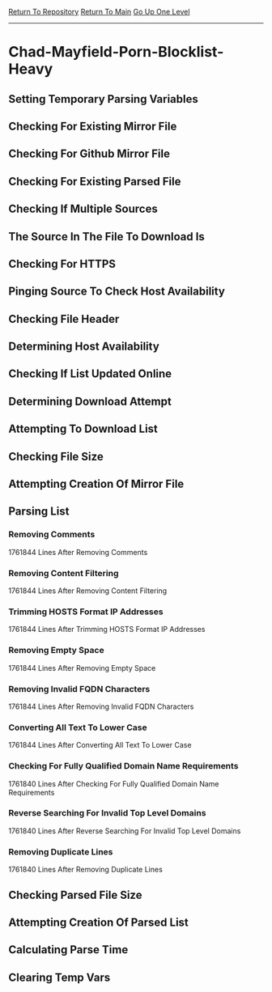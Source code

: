 [Return To Repository](https://github.com/deathbybandaid/piholeparser/)
[Return To Main](https://github.com/deathbybandaid/piholeparser/blob/master/RecentRunLogs/Mainlog.md)
[Go Up One Level](https://github.com/deathbybandaid/piholeparser/blob/master/RecentRunLogs/TopLevelScripts/30-Processing-Blacklists.md)
____________________________________
# Chad-Mayfield-Porn-Blocklist-Heavy
## Setting Temporary Parsing Variables
## Checking For Existing Mirror File
## Checking For Github Mirror File
## Checking For Existing Parsed File
## Checking If Multiple Sources
## The Source In The File To Download Is
## Checking For HTTPS
## Pinging Source To Check Host Availability
## Checking File Header
## Determining Host Availability
## Checking If List Updated Online
## Determining Download Attempt
## Attempting To Download List
## Checking File Size
## Attempting Creation Of Mirror File
## Parsing List
### Removing Comments
1761844 Lines After Removing Comments
### Removing Content Filtering
1761844 Lines After Removing Content Filtering
### Trimming HOSTS Format IP Addresses
1761844 Lines After Trimming HOSTS Format IP Addresses
### Removing Empty Space
1761844 Lines After Removing Empty Space
### Removing Invalid FQDN Characters
1761844 Lines After Removing Invalid FQDN Characters
### Converting All Text To Lower Case
1761844 Lines After Converting All Text To Lower Case
### Checking For Fully Qualified Domain Name Requirements
1761840 Lines After Checking For Fully Qualified Domain Name Requirements
### Reverse Searching For Invalid Top Level Domains
1761840 Lines After Reverse Searching For Invalid Top Level Domains
### Removing Duplicate Lines
1761840 Lines After Removing Duplicate Lines
## Checking Parsed File Size
## Attempting Creation Of Parsed List
## Calculating Parse Time
## Clearing Temp Vars
